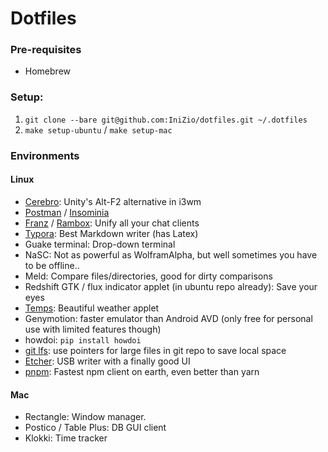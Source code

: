 # Dotfiles

### Pre-requisites

- Homebrew

### Setup:

1. `git clone --bare git@github.com:IniZio/dotfiles.git ~/.dotfiles`
2. `make setup-ubuntu` / `make setup-mac`

### Environments

#### Linux

- [Cerebro](http://cerebroapp.com/): Unity's Alt-F2 alternative in i3wm
- [Postman](https://www.getpostman.com/) / [Insominia](https://insomnia.rest/)
- [Franz](http://meetfranz.com/) / [Rambox](http://rambox.pro/): Unify all your chat clients
- [Typora](https://typora.io): Best Markdown writer (has Latex)
- Guake terminal: Drop-down terminal
- NaSC: Not as powerful as WolframAlpha, but well sometimes you have to be offline..
- Meld: Compare files/directories, good for dirty comparisons
- Redshift GTK / flux indicator applet (in ubuntu repo already): Save your eyes
- [Temps](https://jackd248.github.io/temps/): Beautiful weather applet
- Genymotion: faster emulator than Android AVD (only free for personal use with limited features though)
- howdoi: `pip install howdoi`
- [git lfs](https://git-lfs.github.com/): use pointers for large files in git repo to save local space
- [Etcher](https://etcher.io/): USB writer with a finally good UI
- [pnpm](https://github.com/pnpm/pnpm): Fastest npm client on earth, even better than yarn

#### Mac

- Rectangle: Window manager.
- Postico / Table Plus: DB GUI client
- Klokki: Time tracker
